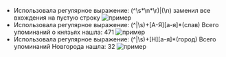 * Использовала регулярное выражение: (^\s*\n*\r)|(\n) заменил все вхождения на пустую строку
![пример](https://ibb.co/mzASDJ)
* Использовала регулярное выражение: (^|\s)+[А-Я][а-я]*(слав) Всего упоминаний о князьях нашла: 471
![пример](https://ibb.co/gwdQ0y)
* Использовала регулярное выражение: (^|\s)+[Н][а-я]*(город) Всего упоминаний Новгорода нашла: 32
![пример](https://ibb.co/b5Ja0y)
